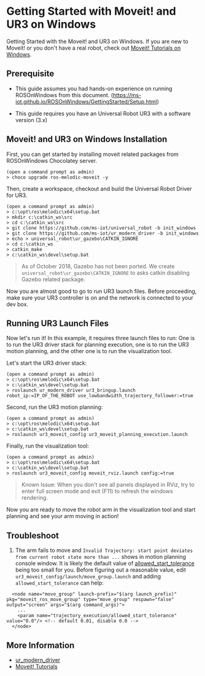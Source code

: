 # Getting Started with Moveit! and UR3 on Windows
Getting Started with the Moveit! and UR3 on Windows. If you are new to Moveit! or you don't have a real robot, check out [Moveit! Tutorials on Windows](moveit_tutorials.md).

## Prerequisite
* This guide assumes you had hands-on experience on running ROSOnWindows from this document. (https://ms-iot.github.io/ROSOnWindows/GettingStarted/Setup.html)

* This guide requires you have an Universal Robot UR3 with a software version (3.x)

## Moveit! and UR3 on Windows Installation
First, you can get started by installing moveit related packages from ROSOnWindows Chocolatey server.
```
(open a command prompt as admin)
> choco upgrade ros-melodic-moveit -y
```

Then, create a workspace, checkout and build the Universal Robot Driver for UR3.
```
(open a command prompt as admin)
> c:\opt\ros\melodic\x64\setup.bat
> mkdir c:\catkin_ws\src
> cd c:\catkin_ws\src
> git clone https://github.com/ms-iot/universal_robot -b init_windows
> git clone https://github.com/ms-iot/ur_modern_driver -b init_windows
> echo > universal_robot\ur_gazebo\CATKIN_IGNORE
> cd c:\catkin_ws
> catkin_make
> c:\catkin_ws\devel\setup.bat
```

> As of October 2018, Gazebo has not been ported. We create `universal_robot\ur_gazebo\CATKIN_IGNORE` to asks catkin disabling Gazebo related package.

Now you are almost good to go to run UR3 launch files. Before proceeding, make sure your UR3 controller is on and the network is connected to your dev box.

## Running UR3 Launch Files
Now let's run it! In this example, it requires three launch files to run: One is to run the UR3 driver stack for planning execution, one is to run the UR3 motion planning, and the other one is to run the visualization tool.

Let's start the UR3 driver stack:
```
(open a command prompt as admin)
> c:\opt\ros\melodic\x64\setup.bat
> c:\catkin_ws\devel\setup.bat
> roslaunch ur_modern_driver ur3_bringup.launch robot_ip:=IP_OF_THE_ROBOT use_lowbandwidth_trajectory_follower:=true
```

Second, run the UR3 motion planning:
```
(open a command prompt as admin)
> c:\opt\ros\melodic\x64\setup.bat
> c:\catkin_ws\devel\setup.bat
> roslaunch ur3_moveit_config ur3_moveit_planning_execution.launch
```

Finally, run the visualization tool:
```
(open a command prompt as admin)
> c:\opt\ros\melodic\x64\setup.bat
> c:\catkin_ws\devel\setup.bat
> roslaunch ur3_moveit_config moveit_rviz.launch config:=true
```

> Known Issue: When you don't see all panels displayed in RViz, try to enter full screen mode and exit (F11) to refresh the windows rendering.

Now you are ready to move the robot arm in the visualization tool and start planning and see your arm moving in action!

## Troubleshoot
1. The arm fails to move and `Invalid Trajectory: start point deviates from current robot state more than ...` shows in motion planning console window. It is likely the default value of [allowed_start_tolerance](http://moveit.ros.org/moveit!/ros/2017/01/03/firstIndigoRelease.html) being too small for you. Before figuring out a reasonable value,  edit `ur3_moveit_config/launch/move_group.launch` and adding `allowed_start_tolerance` can help:
```
  <node name="move_group" launch-prefix="$(arg launch_prefix)" pkg="moveit_ros_move_group" type="move_group" respawn="false" output="screen" args="$(arg command_args)">
    ...
    <param name="trajectory_execution/allowed_start_tolerance" value="0.0"/> <!-- default 0.01, disable 0.0 -->
  </node>
```

## More Information
* [ur_modern_driver](https://github.com/seanyen-msft/rosonWindows)
* [Moveit! Tutorials](https://ros-planning.github.io/moveit_tutorials/)
